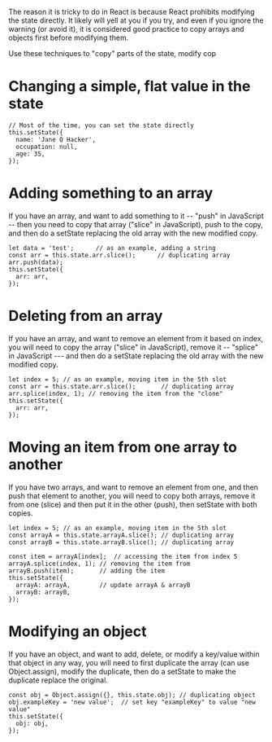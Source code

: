 The reason it is tricky to do in React is because React prohibits
modifying the state directly. It likely will yell at you if you try, and
even if you ignore the warning (or avoid it), it is considered good
practice to copy arrays and objects first before modifying them.

Use these techniques to "copy" parts of the state, modify cop

# Changing a simple, flat value in the state

```
// Most of the time, you can set the state directly
this.setState({
  name: 'Jane Q Hacker',
  occupation: null,
  age: 35,
});
```

# Adding something to an array

If you have an array, and want to add something to it -- "push" in
JavaScript -- then you need to copy that array ("slice" in JavaScript),
push to the copy, and then do a setState replacing the old array with
the new modified copy.

```
let data = 'test';      // as an example, adding a string
const arr = this.state.arr.slice();      // duplicating array
arr.push(data);
this.setState({
  arr: arr,
});
```


# Deleting from an array

If you have an array, and want to remove an element from it based on
index, you will need to copy the array ("slice" in JavaScript), remove
it -- "splice" in JavaScript --- and then do a setState replacing the
old array with the new modified copy.

```
let index = 5; // as an example, moving item in the 5th slot
const arr = this.state.arr.slice();       // duplicating array
arr.splice(index, 1); // removing the item from the "clone"
this.setState({
  arr: arr,
});
```



# Moving an item from one array to another


If you have two arrays, and want to remove an element from one, and then
push that element to another, you will need to copy both arrays, remove
it from one (slice) and then put it in the other (push), then setState
with both copies.

```
let index = 5; // as an example, moving item in the 5th slot
const arrayA = this.state.arrayA.slice(); // duplicating array
const arrayB = this.state.arrayB.slice(); // duplicating array

const item = arrayA[index];  // accessing the item from index 5
arrayA.splice(index, 1); // removing the item from 
arrayB.push(item);       // adding the item
this.setState({
  arrayA: arrayA,        // update arrayA & arrayB
  arrayB: arrayB,
});
```


# Modifying an object


If you have an object, and want to add, delete, or modify a key/value
within that object in any way, you will need to first duplicate the
array (can use Object.assign), modify the duplicate, then do a setState
to make the duplicate replace the original.

```
const obj = Object.assign({}, this.state.obj); // duplicating object
obj.exampleKey = 'new value';  // set key "exampleKey" to value "new value"
this.setState({
  obj: obj,
});
```

